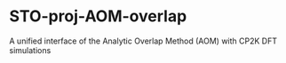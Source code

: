 # STO-proj-AOM-overlap
A unified interface of the Analytic Overlap Method (AOM) with CP2K DFT simulations
